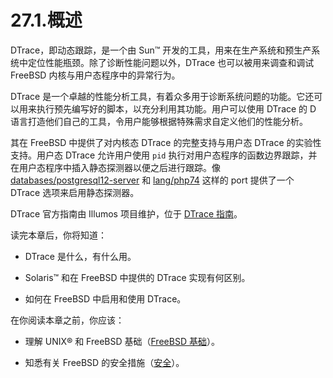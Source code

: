 # 27.1.概述

DTrace，即动态跟踪，是一个由 Sun™ 开发的工具，用来在生产系统和预生产系统中定位性能瓶颈。除了诊断性能问题以外，DTrace 也可以被用来调查和调试 FreeBSD 内核与用户态程序中的异常行为。

DTrace 是一个卓越的性能分析工具，有着众多用于诊断系统问题的功能。它还可以用来执行预先编写好的脚本，以充分利用其功能。用户可以使用 DTrace 的 D 语言打造他们自己的工具，令用户能够根据特殊需求自定义他们的性能分析。

其在 FreeBSD 中提供了对内核态 DTrace 的完整支持与用户态 DTrace 的实验性支持。用户态 DTrace 允许用户使用 `pid` 执行对用户态程序的函数边界跟踪，并在用户态程序中插入静态探测器以便之后进行跟踪。像 [databases/postgresql12-server](https://cgit.freebsd.org/ports/tree/databases/postgresql12-server/pkg-descr) 和 [lang/php74](https://cgit.freebsd.org/ports/tree/lang/php74/pkg-descr) 这样的 port 提供了一个 DTrace 选项来启用静态探测器。

DTrace 官方指南由 Illumos 项目维护，位于 [DTrace 指南](http://dtrace.org/guide)。

读完本章后，你将知道：

- DTrace 是什么，有什么用。

- Solaris™ 和在 FreeBSD 中提供的 DTrace 实现有何区别。

- 如何在 FreeBSD 中启用和使用 DTrace。

在你阅读本章之前，你应该：

- 理解 UNIX® 和 FreeBSD 基础（[FreeBSD 基础](https://docs.freebsd.org/en/books/handbook/basics/index.html#basics)）。

- 知悉有关 FreeBSD 的安全措施（[安全](https://docs.freebsd.org/en/books/handbook/security/index.html#security)）。
